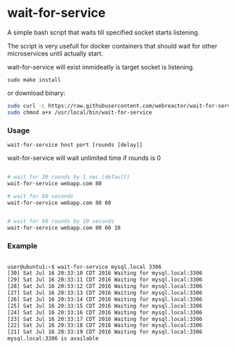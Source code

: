 wait-for-service
================

A simple bash script that waits till specified socket starts listening.

The script is very usefull for docker containers that should wait for other microservices until actually start.

wait-for-service will exist immideatly is target socket is listening.

`sudo make install`

or download binary:

```bash
sudo curl -L https://raw.githubusercontent.com/webreactor/wait-for-service/master/wait-for-service > /usr/local/bin/wait-for-service
sudo chmod a+x /usr/local/bin/wait-for-service
```


### Usage

`wait-for-service host port [rounds [delay]]`

wait-for-service will wait unlimited time if rounds is 0 

```bash

# wait for 30 rounds by 1 sec (default)
wait-for-service webapp.com 80

# wait for 60 seconds
wait-for-service webapp.com 80 60


# wait for 60 rounds by 10 seconds
wait-for-service webapp.com 80 60 10

```

### Example

```bash

user@ubuntu1:~$ wait-for-service mysql.local 3306
[30] Sat Jul 16 20:33:10 CDT 2016 Waiting for mysql.local:3306
[29] Sat Jul 16 20:33:11 CDT 2016 Waiting for mysql.local:3306
[28] Sat Jul 16 20:33:12 CDT 2016 Waiting for mysql.local:3306
[27] Sat Jul 16 20:33:13 CDT 2016 Waiting for mysql.local:3306
[26] Sat Jul 16 20:33:14 CDT 2016 Waiting for mysql.local:3306
[25] Sat Jul 16 20:33:15 CDT 2016 Waiting for mysql.local:3306
[24] Sat Jul 16 20:33:16 CDT 2016 Waiting for mysql.local:3306
[23] Sat Jul 16 20:33:17 CDT 2016 Waiting for mysql.local:3306
[22] Sat Jul 16 20:33:18 CDT 2016 Waiting for mysql.local:3306
[21] Sat Jul 16 20:33:19 CDT 2016 Waiting for mysql.local:3306
mysql.local:3306 is available


```